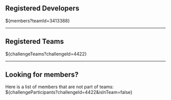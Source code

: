 ## Registered Developers

${members?teamId=3413388}

---

## Registered Teams

${challengeTeams?challengeId=4422}

---

## Looking for members?

Here is a list of members that are not part of teams:
${challengeParticipants?challengeId=4422&isInTeam=false}
